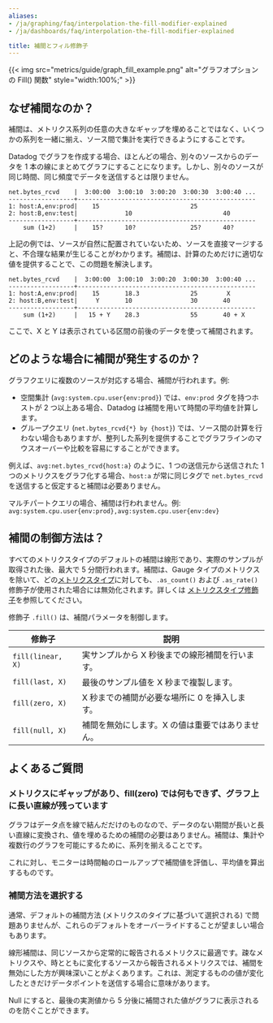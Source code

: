 ```yaml
---
aliases:
- /ja/graphing/faq/interpolation-the-fill-modifier-explained
- /ja/dashboards/faq/interpolation-the-fill-modifier-explained

title: 補間とフィル修飾子
---
```


{{< img src="metrics/guide/graph_fill_example.png" alt="グラフオプションの Fill() 関数" style="width:100%;" >}}

## なぜ補間なのか？

補間は、メトリクス系列の任意の大きなギャップを埋めることではなく、いくつかの系列を一緒に揃え、ソース間で集計を実行できるようにすることです。

Datadog でグラフを作成する場合、ほとんどの場合、別々のソースからのデータを 1 本の線にまとめてグラフにすることになります。しかし、別々のソースが同じ時間、同じ頻度でデータを送信するとは限りません。

```text
net.bytes_rcvd    |  3:00:00  3:00:10  3:00:20  3:00:30  3:00:40 ...
------------------+-------------------------------------------------
1: host:A,env:prod|    15                         25
2: host:B,env:test|             10                         40
------------------+-------------------------------------------------
    sum (1+2)     |    15?      10?               25?      40?
```

上記の例では、ソースが自然に配置されていないため、ソースを直接マージすると、不合理な結果が生じることがわかります。補間は、計算のためだけに適切な値を提供することで、この問題を解決します。

```text
net.bytes_rcvd    |  3:00:00  3:00:10  3:00:20  3:00:30  3:00:40 ...
------------------+-------------------------------------------------
1: host:A,env:prod|    15       18.3              25        X
2: host:B,env:test|     Y       10                30       40
------------------+-------------------------------------------------
    sum (1+2)     |   15 + Y    28.3              55       40 + X
```

ここで、X と Y は表示されている区間の前後のデータを使って補間されます。

## どのような場合に補間が発生するのか？

グラフクエリに複数のソースが対応する場合、補間が行われます。例:

* 空間集計 (`avg:system.cpu.user{env:prod}`) では、`env:prod` タグを持つホストが 2 つ以上ある場合、Datadog は補間を用いて時間の平均値を計算します。
* グループクエリ (`net.bytes_rcvd{*} by {host}`) では、ソース間の計算を行わない場合もありますが、整列した系列を提供することでグラフラインのマウスオーバーや比較を容易にすることができます。

例えば、`avg:net.bytes_rcvd{host:a}` のように、1 つの送信元から送信された 1 つのメトリクスをグラフ化する場合、`host:a` が常に同じタグで `net.bytes_rcvd` を送信すると仮定すると補間は必要ありません。

マルチパートクエリの場合、補間は行われません。例: `avg:system.cpu.user{env:prod},avg:system.cpu.user{env:dev}`

## 補間の制御方法は？

すべてのメトリクスタイプのデフォルトの補間は線形であり、実際のサンプルが取得された後、最大で 5 分間行われます。補間は、Gauge タイプのメトリクスを除いて、どの[メトリクスタイプ][1]に対しても、`.as_count()` および `.as_rate()` 修飾子が使用された場合には無効化されます。詳しくは [メトリクスタイプ修飾子][2]を参照してください。

修飾子 `.fill()` は、補間パラメータを制御します。

| 修飾子          | 説明                                                          |
|-------------------|----------------------------------------------------------------------|
| `fill(linear, X)` | 実サンプルから X 秒後までの線形補間を行います。 |
| `fill(last, X)`   | 最後のサンプル値を X 秒まで複製します。                       |
| `fill(zero, X)`   | X 秒までの補間が必要な場所に 0 を挿入します。            |
| `fill(null, X)`   | 補間を無効にします。X の値は重要ではありません。               |

## よくあるご質問

### メトリクスにギャップがあり、fill(zero) では何もできず、グラフ上に長い直線が残っています
グラフはデータ点を線で結んだだけのものなので、データのない期間が長いと長い直線に変換され、値を埋めるための補間の必要はありません。補間は、集計や複数行のグラフを可能にするために、系列を揃えることです。

これに対し、モニターは時間軸のロールアップで補間値を評価し、平均値を算出するものです。

### 補間方法を選択する
通常、デフォルトの補間方法 (メトリクスのタイプに基づいて選択される) で問題ありませんが、これらのデフォルトをオーバーライドすることが望ましい場合もあります。

線形補間は、同じソースから定常的に報告されるメトリクスに最適です。疎なメトリクスや、時とともに変化するソースから報告されるメトリクスでは、補間を無効にした方が興味深いことがよくあります。これは、測定するものの値が変化したときだけデータポイントを送信する場合に意味があります。

Null にすると、最後の実測値から 5 分後に補間された値がグラフに表示されるのを防ぐことができます。

[1]: /ja/metrics/types/
[2]: /ja/metrics/custom_metrics/type_modifiers/?tab=gauge#in-application-modifiers
